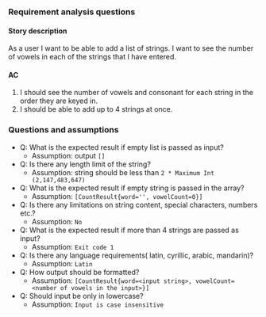 ### Requirement analysis questions

#### Story description
As a user I want to be able to add a list of strings.
I want to see the number of vowels in each of the strings that I have entered.
#### AC
1. I should see the number of vowels and consonant for each string in the order they are keyed in.
2. I should be able to add up to 4 strings at once.

### Questions and assumptions
- Q: What is the expected result if empty list is passed as input?
    - Assumption: output ```[]```
- Q: Is there any length limit of the string?
    - Assumption: string should be less than ```2 * Maximum Int (2,147,483,647)```
- Q: What is the expected result if empty string is passed in the array?
    - Assumption: ```[CountResult{word='', vowelCount=0}]```
- Q: Is there any limitations on string content, special characters, numbers etc.?
    - Assumption: ```No```
- Q: What is the expected result if more than 4 strings are passed as input?
    - Assumption: ```Exit code 1```
- Q: Is there any language requirements( latin, cyrillic, arabic, mandarin)?
    - Assumption: ```Latin```
- Q: How output should be formatted?
    - Assumption: ```[CountResult{word=<input string>, vowelCount=<number of vowels in the input>}]```
- Q: Should input be only in lowercase?
    - Assumption: ```Input is case insensitive```